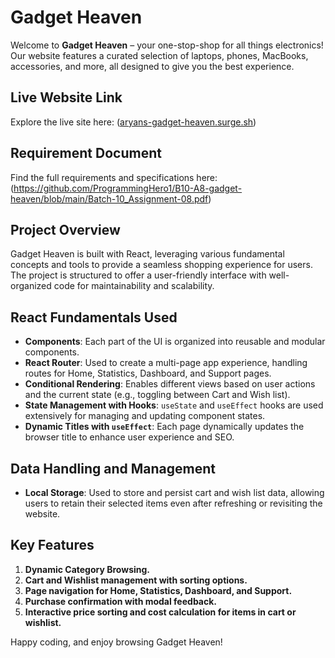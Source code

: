 # Gadget Heaven

Welcome to **Gadget Heaven** – your one-stop-shop for all things electronics! Our website features a curated selection of laptops, phones, MacBooks, accessories, and more, all designed to give you the best experience.

## Live Website Link
Explore the live site here: ([aryans-gadget-heaven.surge.sh](https://aryans-gadget-heaven.surge.sh/))

## Requirement Document
Find the full requirements and specifications here: (https://github.com/ProgrammingHero1/B10-A8-gadget-heaven/blob/main/Batch-10_Assignment-08.pdf)

## Project Overview
Gadget Heaven is built with React, leveraging various fundamental concepts and tools to provide a seamless shopping experience for users. The project is structured to offer a user-friendly interface with well-organized code for maintainability and scalability.

## React Fundamentals Used

- **Components**: Each part of the UI is organized into reusable and modular components.
- **React Router**: Used to create a multi-page app experience, handling routes for Home, Statistics, Dashboard, and Support pages.
- **Conditional Rendering**: Enables different views based on user actions and the current state (e.g., toggling between Cart and Wish list).
- **State Management with Hooks**: `useState` and `useEffect` hooks are used extensively for managing and updating component states.
- **Dynamic Titles with `useEffect`**: Each page dynamically updates the browser title to enhance user experience and SEO.

## Data Handling and Management

- **Local Storage**: Used to store and persist cart and wish list data, allowing users to retain their selected items even after refreshing or revisiting the website.

## Key Features

1. **Dynamic Category Browsing.**
2. **Cart and Wishlist management with sorting options.**
3. **Page navigation for Home, Statistics, Dashboard, and Support.**
4. **Purchase confirmation with modal feedback.**
5. **Interactive price sorting and cost calculation for items in cart or wishlist.**

Happy coding, and enjoy browsing Gadget Heaven!